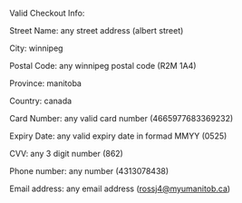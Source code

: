 Valid Checkout Info:


Street Name: any street address (albert street)

City: winnipeg

Postal Code: any winnipeg postal code (R2M 1A4)

Province: manitoba

Country: canada


Card Number: any valid card number (4665977683369232)

Expiry Date: any valid expiry date in formad MMYY (0525)

CVV: any 3 digit number (862)



Phone number: any number (4313078438)

Email address: any email address (rossj4@myumanitob.ca)
